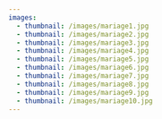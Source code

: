 ```yaml
---
images:
  - thumbnail: /images/mariage1.jpg
  - thumbnail: /images/mariage2.jpg
  - thumbnail: /images/mariage3.jpg
  - thumbnail: /images/mariage4.jpg
  - thumbnail: /images/mariage5.jpg
  - thumbnail: /images/mariage6.jpg
  - thumbnail: /images/mariage7.jpg
  - thumbnail: /images/mariage8.jpg
  - thumbnail: /images/mariage9.jpg
  - thumbnail: /images/mariage10.jpg
---
```


